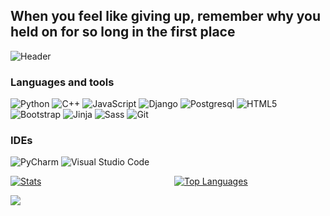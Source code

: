 ## When you feel like giving up, remember why you held on for so long in the first place


![Header](http://www.bryanheemskerk.com/wp-content/uploads/2017/04/deadgiantfieldfinal.gif)


### Languages and tools
![Python](https://img.shields.io/badge/python-3670A0?style=for-the-badge&logo=python&logoColor=ffdd54)
![C++](https://img.shields.io/badge/c++-%2300599C.svg?style=for-the-badge&logo=c%2B%2B&logoColor=white)
![JavaScript](https://img.shields.io/badge/javascript-%23323330.svg?style=for-the-badge&logo=javascript&logoColor=%23F7DF1E)
![Django](https://img.shields.io/badge/django-%23092E20.svg?style=for-the-badge&logo=django&logoColor=white)
![Postgresql](https://img.shields.io/static/v1?label=&message=Postresql&color=090909&style=for-the-badge&logo=postgresql&logoColor=47C5FB)
![HTML5](https://img.shields.io/badge/html5-%23E34F26.svg?style=for-the-badge&logo=html5&logoColor=white)
![Bootstrap](https://img.shields.io/badge/bootstrap-%23563D7C.svg?style=for-the-badge&logo=bootstrap&logoColor=white)
![Jinja](https://img.shields.io/badge/jinja-white.svg?style=for-the-badge&logo=jinja&logoColor=black)
![Sass](https://img.shields.io/badge/-Sass-CC6699?logo=sass&logoColor=white&style=for-the-badge)
![Git](https://img.shields.io/badge/-Git-F05032?logo=git&logoColor=white&style=for-the-badge)


### IDEs
![PyCharm](https://img.shields.io/badge/pycharm-143?style=for-the-badge&logo=pycharm&logoColor=black&color=black&labelColor=green)
![Visual Studio Code](https://img.shields.io/badge/Visual%20Studio%20Code-0078d7.svg?style=for-the-badge&logo=visual-studio-code&logoColor=white)

<div style="display: grid; grid-template-columns: repeat(2, 1fr); grid-gap: 20px;">
  <a href="#">
    <img src="https://github-readme-stats.vercel.app/api?username=Mind-Insight&show_icons=true&theme=radical" alt="Stats">
  </a>
  <a href="#">
    <img src="http://github-profile-summary-cards.vercel.app/api/cards/repos-per-language?username=Mind-Insight&theme=radical" alt="Top Languages">
  </a>
</div>

![](http://github-profile-summary-cards.vercel.app/api/cards/profile-details?username=Mind-Insight&theme=radical)